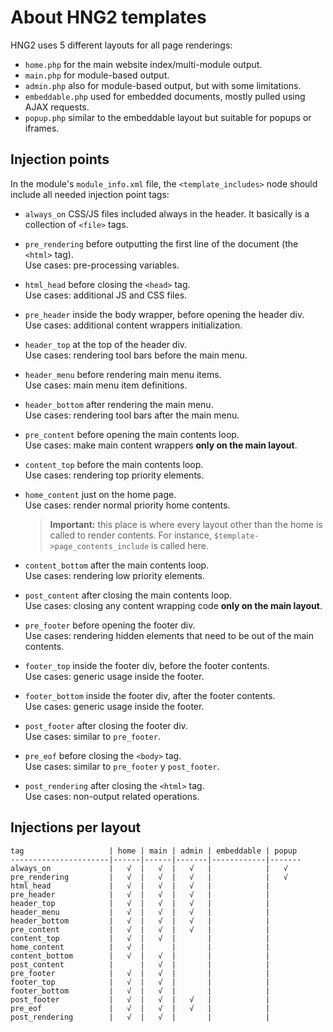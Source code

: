 
# About HNG2 templates

HNG2 uses 5 different layouts for all page renderings:

* `home.php` for the main website index/multi-module output.
* `main.php` for module-based output.
* `admin.php` also for module-based output, but with some limitations.
* `embeddable.php` used for embedded documents, mostly pulled using AJAX requests.
* `popup.php` similar to the embeddable layout but suitable for popups or iframes.

## Injection points

In the module's `module_info.xml` file, the `<template_includes>` node should include all needed injection point tags:

* `always_on` CSS/JS files included always in the header. It basically is a collection of `<file>` tags.

* `pre_rendering` before outputting the first line of the document (the `<html>` tag).  
  Use cases: pre-processing variables.

* `html_head` before closing the `<head>` tag.  
  Use cases: additional JS and CSS files.

* `pre_header` inside the body wrapper, before opening the header div.  
  Use cases: additional content wrappers initialization.

* `header_top` at the top of the header div.    
  Use cases: rendering tool bars before the main menu.

* `header_menu` before rendering main menu items.    
  Use cases: main menu item definitions.

* `header_bottom` after rendering the main menu.  
  Use cases: rendering tool bars after the main menu.

* `pre_content` before opening the main contents loop.    
  Use cases: make main content wrappers **only on the main layout**.

* `content_top` before the main contents loop.    
  Use cases: rendering top priority elements.

* `home_content` just on the home page.   
  Use cases: render normal priority home contents.

    > **Important:** this place is where every layout other than the home is
    > called to render contents. For instance, 
    > `$template->page_contents_include` is called here.

* `content_bottom` after the main contents loop.  
  Use cases: rendering low priority elements.

* `post_content` after closing the main contents loop.    
  Use cases: closing any content wrapping code  **only on the main layout**.

* `pre_footer` before opening the footer div.  
  Use cases: rendering hidden elements that need to be out of the main contents.

* `footer_top` inside the footer div, before the footer contents.    
  Use cases: generic usage inside the footer.

* `footer_bottom` inside the footer div, after the footer contents.  
  Use cases: generic usage inside the footer.

* `post_footer` after closing the footer div.  
  Use cases: similar to `pre_footer`.

* `pre_eof` before closing the `<body>` tag.  
  Use cases: similar to `pre_footer` y `post_footer`. 

* `post_rendering` after closing the `<html>` tag.  
  Use cases: non-output related operations.

## Injections per layout

    tag                   | home | main | admin | embeddable | popup
    ----------------------|------|------|-------|------------|-------
    always_on             |   √  |   √  |   √   |            |   √
    pre_rendering         |   √  |   √  |   √   |            |   √
    html_head             |   √  |   √  |   √   |            |
    pre_header            |   √  |   √  |   √   |            |
    header_top            |   √  |   √  |   √   |            |
    header_menu           |   √  |   √  |   √   |            |
    header_bottom         |   √  |   √  |   √   |            |
    pre_content           |   √  |   √  |   √   |            |
    content_top           |   √  |   √  |       |            |
    home_content          |   √  |      |       |            |
    content_bottom        |   √  |   √  |       |            |
    post_content          |      |   √  |       |            |
    pre_footer            |   √  |   √  |       |            |
    footer_top            |   √  |   √  |       |            |
    footer_bottom         |   √  |   √  |       |            |
    post_footer           |   √  |   √  |   √   |            |
    pre_eof               |   √  |   √  |   √   |            |
    post_rendering        |   √  |   √  |       |            |
